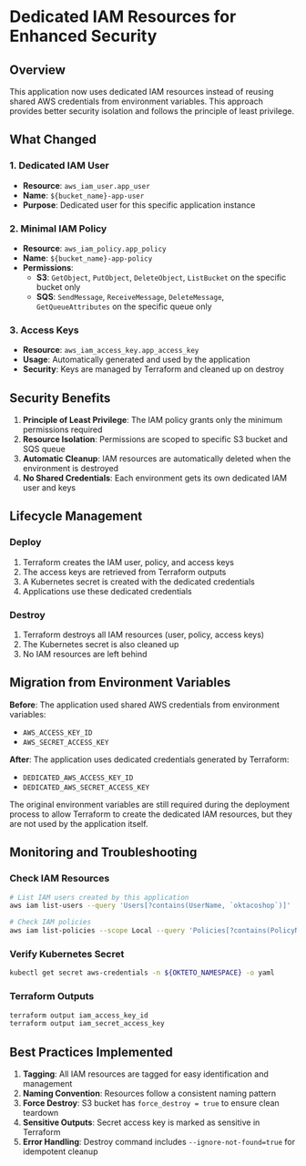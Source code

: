 # Dedicated IAM Resources for Enhanced Security

## Overview

This application now uses dedicated IAM resources instead of reusing shared AWS credentials from environment variables. This approach provides better security isolation and follows the principle of least privilege.

## What Changed

### 1. Dedicated IAM User
- **Resource**: `aws_iam_user.app_user`
- **Name**: `${bucket_name}-app-user`
- **Purpose**: Dedicated user for this specific application instance

### 2. Minimal IAM Policy
- **Resource**: `aws_iam_policy.app_policy`
- **Name**: `${bucket_name}-app-policy`
- **Permissions**:
  - **S3**: `GetObject`, `PutObject`, `DeleteObject`, `ListBucket` on the specific bucket only
  - **SQS**: `SendMessage`, `ReceiveMessage`, `DeleteMessage`, `GetQueueAttributes` on the specific queue only

### 3. Access Keys
- **Resource**: `aws_iam_access_key.app_access_key`
- **Usage**: Automatically generated and used by the application
- **Security**: Keys are managed by Terraform and cleaned up on destroy

## Security Benefits

1. **Principle of Least Privilege**: The IAM policy grants only the minimum permissions required
2. **Resource Isolation**: Permissions are scoped to specific S3 bucket and SQS queue
3. **Automatic Cleanup**: IAM resources are automatically deleted when the environment is destroyed
4. **No Shared Credentials**: Each environment gets its own dedicated IAM user and keys

## Lifecycle Management

### Deploy
1. Terraform creates the IAM user, policy, and access keys
2. The access keys are retrieved from Terraform outputs
3. A Kubernetes secret is created with the dedicated credentials
4. Applications use these dedicated credentials

### Destroy
1. Terraform destroys all IAM resources (user, policy, access keys)
2. The Kubernetes secret is also cleaned up
3. No IAM resources are left behind

## Migration from Environment Variables

**Before**: The application used shared AWS credentials from environment variables:
- `AWS_ACCESS_KEY_ID`
- `AWS_SECRET_ACCESS_KEY`

**After**: The application uses dedicated credentials generated by Terraform:
- `DEDICATED_AWS_ACCESS_KEY_ID`
- `DEDICATED_AWS_SECRET_ACCESS_KEY`

The original environment variables are still required during the deployment process to allow Terraform to create the dedicated IAM resources, but they are not used by the application itself.

## Monitoring and Troubleshooting

### Check IAM Resources
```bash
# List IAM users created by this application
aws iam list-users --query 'Users[?contains(UserName, `oktacoshop`)]'

# Check IAM policies
aws iam list-policies --scope Local --query 'Policies[?contains(PolicyName, `oktacoshop`)]'
```

### Verify Kubernetes Secret
```bash
kubectl get secret aws-credentials -n ${OKTETO_NAMESPACE} -o yaml
```

### Terraform Outputs
```bash
terraform output iam_access_key_id
terraform output iam_secret_access_key
```

## Best Practices Implemented

1. **Tagging**: All IAM resources are tagged for easy identification and management
2. **Naming Convention**: Resources follow a consistent naming pattern
3. **Force Destroy**: S3 bucket has `force_destroy = true` to ensure clean teardown
4. **Sensitive Outputs**: Secret access key is marked as sensitive in Terraform
5. **Error Handling**: Destroy command includes `--ignore-not-found=true` for idempotent cleanup